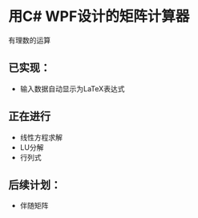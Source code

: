 # 用C# WPF设计的矩阵计算器

有理数的运算

## 已实现：

- 输入数据自动显示为LaTeX表达式

## 正在进行

- 线性方程求解
- LU分解
- 行列式

## 后续计划：

- 伴随矩阵